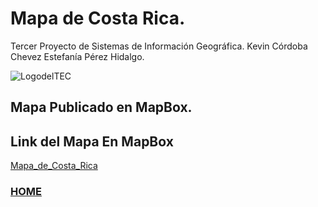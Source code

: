 # Mapa de Costa Rica.
Tercer Proyecto de Sistemas de Información Geográfica. Kevin Córdoba Chevez Estefanía Pérez Hidalgo.

![LogodelTEC](/MapaProyecto3SIG_Pages/docs/assets/images/logo_tec.jpg)

## Mapa Publicado en MapBox.

## Link del Mapa En MapBox

[Mapa_de_Costa_Rica](https://api.mapbox.com/styles/v1/kevingcc/ckwfkbhbp047d15rw46d9pyq3.html?title=view&access_token=pk.eyJ1Ijoia2V2aW5nY2MiLCJhIjoiY2t1OTN1dWlnMDM3aDJvcWp0czFqOTd3diJ9.oi2n4oJAszF8rcTVoLw3qA&zoomwheel=true&fresh=true#0.39/0/0)

### [HOME](./README.md)
